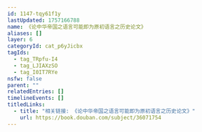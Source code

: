 ```yaml
---
id: 1147-tqy61f1y
lastUpdated: 1757166788
name: 《论中华帝国之语言可能即为原初语言之历史论文》
aliases: []
layer: 6
categoryId: cat_p6yJicbx
tagIds:
  - tag_TRpfu-I4
  - tag_LJIAXzSO
  - tag_I0IT7RYe
nsfw: false
parent: ""
relatedEntries: []
timelineEvents: []
titledLinks:
  - title: "相关链接: 《论中华帝国之语言可能即为原初语言之历史论文》"
    url: https://book.douban.com/subject/36071754
---
```


